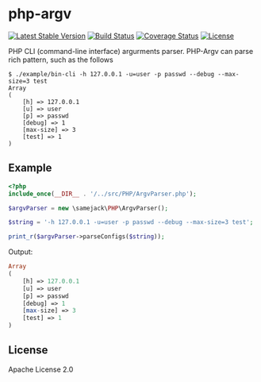 # php-argv
[![Latest Stable Version](https://poser.pugx.org/samejack/php-argv/v/stable)](https://packagist.org/packages/samejack/php-argv)
[![Build Status](https://travis-ci.org/samejack/php-argv.svg?branch=master)](https://travis-ci.org/samejack/php-argv) [![Coverage Status](https://coveralls.io/repos/samejack/php-argv/badge.svg?branch=master)](https://coveralls.io/r/samejack/php-argv?branch=master)
[![License](https://poser.pugx.org/samejack/php-argv/license)](https://packagist.org/packages/samejack/php-argv)

PHP CLI (command-line interface) argurments parser. PHP-Argv can parse rich pattern, such as the follows

```
$ ./example/bin-cli -h 127.0.0.1 -u=user -p passwd --debug --max-size=3 test
Array
(
    [h] => 127.0.0.1
    [u] => user
    [p] => passwd
    [debug] => 1
    [max-size] => 3
    [test] => 1
)
```

## Example
```php
<?php
include_once(__DIR__ . '/../src/PHP/ArgvParser.php');

$argvParser = new \samejack\PHP\ArgvParser();

$string = '-h 127.0.0.1 -u=user -p passwd --debug --max-size=3 test';

print_r($argvParser->parseConfigs($string));
```
Output:
```php
Array
(
    [h] => 127.0.0.1
    [u] => user
    [p] => passwd
    [debug] => 1
    [max-size] => 3
    [test] => 1
)
```


## License
Apache License 2.0

